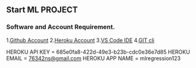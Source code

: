 ## Start ML PROJECT


### Software and Account Requirement.

1.[Github Account](https://github.com/)
2.[Heroku Account](https://dashboard.heroku.com/login)
3.[VS Code IDE](https://code.visualstudio.com/download)
4.[GIT cli](https://git-scm.com/downloads)






HEROKU API KEY = 685e0fa8-422d-49e3-b23b-cdc0e36e7d85
HEROKU EMAIL = 76342ns@gmail.com
HEROKU APP NAME = mlregression123